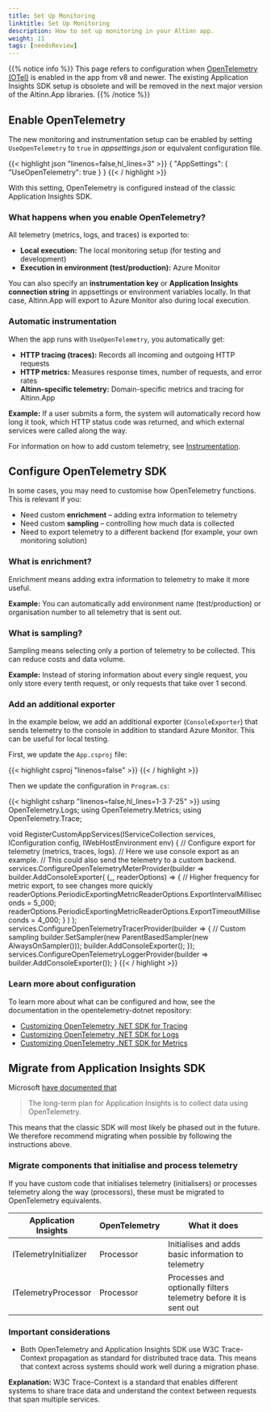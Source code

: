 ```yaml
---
title: Set Up Monitoring
linktitle: Set Up Monitoring
description: How to set up monitoring in your Altinn app.
weight: 11
tags: [needsReview]
---
```


{{% notice info %}}
This page refers to configuration when [OpenTelemetry (OTel)](https://opentelemetry.io/) is enabled in the app from v8 and newer.
The existing Application Insights SDK setup is obsolete and will be removed in the next major version of the Altinn.App libraries.
{{% /notice %}}

## Enable OpenTelemetry

The new monitoring and instrumentation setup can be enabled by setting `UseOpenTelemetry` to `true` in *appsettings.json* or equivalent configuration file.

{{< highlight json "linenos=false,hl_lines=3" >}}
{
  "AppSettings": {
    "UseOpenTelemetry": true
  }
}
{{< / highlight >}}

With this setting, OpenTelemetry is configured instead of the classic Application Insights SDK.

### What happens when you enable OpenTelemetry?

All telemetry (metrics, logs, and traces) is exported to:
- **Local execution:** The local monitoring setup (for testing and development)
- **Execution in environment (test/production):** Azure Monitor

You can also specify an **instrumentation key** or **Application Insights connection string** in appsettings or environment variables locally. In that case, Altinn.App will export to Azure Monitor also during local execution.

### Automatic instrumentation

When the app runs with `UseOpenTelemetry`, you automatically get:

- **HTTP tracing (traces):** Records all incoming and outgoing HTTP requests
- **HTTP metrics:** Measures response times, number of requests, and error rates
- **Altinn-specific telemetry:** Domain-specific metrics and tracing for Altinn.App

**Example:** If a user submits a form, the system will automatically record how long it took, which HTTP status code was returned, and which external services were called along the way.

For information on how to add custom telemetry, see [Instrumentation](/en/altinn-studio/v10/manage-a-service/monitoring/instrumentation/).

## Configure OpenTelemetry SDK

In some cases, you may need to customise how OpenTelemetry functions. This is relevant if you:

* Need custom **enrichment** – adding extra information to telemetry
* Need custom **sampling** – controlling how much data is collected
* Need to export telemetry to a different backend (for example, your own monitoring solution)

### What is enrichment?

Enrichment means adding extra information to telemetry to make it more useful.

**Example:** You can automatically add environment name (test/production) or organisation number to all telemetry that is sent out.

### What is sampling?

Sampling means selecting only a portion of telemetry to be collected. This can reduce costs and data volume.

**Example:** Instead of storing information about every single request, you only store every tenth request, or only requests that take over 1 second.

### Add an additional exporter

In the example below, we add an additional exporter (`ConsoleExporter`) that sends telemetry to the console in addition to standard Azure Monitor. This can be useful for local testing.

First, we update the `App.csproj` file:

{{< highlight csproj "linenos=false" >}}
        <PackageReference Include="OpenTelemetry.Exporter.Console" Version="1.9.0" />
{{< / highlight >}}

Then we update the configuration in `Program.cs`:

{{< highlight csharp "linenos=false,hl_lines=1-3 7-25" >}}
using OpenTelemetry.Logs;
using OpenTelemetry.Metrics;
using OpenTelemetry.Trace;

void RegisterCustomAppServices(IServiceCollection services, IConfiguration config, IWebHostEnvironment env)
{
    // Configure export for telemetry (metrics, traces, logs).
    // Here we use console export as an example.
    // This could also send the telemetry to a custom backend.
    services.ConfigureOpenTelemetryMeterProvider(builder =>
        builder.AddConsoleExporter(
            (_, readerOptions) =>
            {
                // Higher frequency for metric export, to see changes more quickly
                readerOptions.PeriodicExportingMetricReaderOptions.ExportIntervalMilliseconds = 5_000;
                readerOptions.PeriodicExportingMetricReaderOptions.ExportTimeoutMilliseconds = 4_000;
            }
        )
    );
    services.ConfigureOpenTelemetryTracerProvider(builder =>
    {
        // Custom sampling
        builder.SetSampler(new ParentBasedSampler(new AlwaysOnSampler()));
        builder.AddConsoleExporter();
    });
    services.ConfigureOpenTelemetryLoggerProvider(builder => builder.AddConsoleExporter());
}
{{< / highlight >}}

### Learn more about configuration

To learn more about what can be configured and how, see the documentation in the opentelemetry-dotnet repository:

* [Customizing OpenTelemetry .NET SDK for Tracing](https://github.com/open-telemetry/opentelemetry-dotnet/tree/main/docs/trace/customizing-the-sdk#customizing-opentelemetry-net-sdk-for-tracing)
* [Customizing OpenTelemetry .NET SDK for Logs](https://github.com/open-telemetry/opentelemetry-dotnet/tree/main/docs/logs/customizing-the-sdk#customizing-opentelemetry-net-sdk-for-logs)
* [Customizing OpenTelemetry .NET SDK for Metrics](https://github.com/open-telemetry/opentelemetry-dotnet/tree/main/docs/metrics/customizing-the-sdk#customizing-opentelemetry-net-sdk-for-metrics)

## Migrate from Application Insights SDK

Microsoft [have documented that](https://github.com/MicrosoftDocs/azure-docs/commit/25d58a0c1e5a1d5740d99fd68d89a9372042838e)

> The long-term plan for Application Insights is to collect data using OpenTelemetry.

This means that the classic SDK will most likely be phased out in the future.
We therefore recommend migrating when possible by following the instructions above.

### Migrate components that initialise and process telemetry

If you have custom code that initialises telemetry (initialisers) or processes telemetry along the way (processors), these must be migrated to OpenTelemetry equivalents.

| **Application Insights** | **OpenTelemetry** | **What it does** |
| ------------------------ | ----------------- | ---------------- |
| ITelemetryInitializer    | Processor         | Initialises and adds basic information to telemetry |
| ITelemetryProcessor      | Processor         | Processes and optionally filters telemetry before it is sent out |

### Important considerations

* Both OpenTelemetry and Application Insights SDK use W3C Trace-Context propagation as standard for distributed trace data. This means that context across systems should work well during a migration phase.

**Explanation:** W3C Trace-Context is a standard that enables different systems to share trace data and understand the context between requests that span multiple services.
